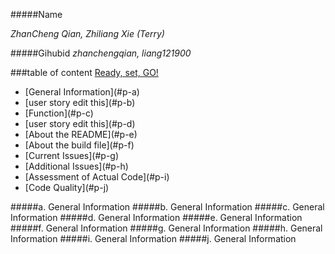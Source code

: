 #####Name 

_ZhanCheng Qian, Zhiliang Xie (Terry)_

  
#####Gihubid
_zhanchengqian, liang121900_

###table of content
[Ready, set, GO!](#ready-set-go)
<ul>

<li>[General Information](#p-a)</li>
<li>[user story edit this](#p-b)</li>
<li>[Function](#p-c)</li>
<li>[user story edit this](#p-d)</li>
<li>[About the README](#p-e)</li>
<li>[About the build file](#p-f)</li>
<li>[Current Issues](#p-g)</li>
<li>[Additional Issues](#p-h)</li>
<li>[Assessment of Actual Code](#p-i)</li>
<li>[Code Quality](#p-j)</li>
</ul>





#####a. General Information <a id ="paaaaa"></a>
#####b. General Information <a id ="pb"></a>
#####c. General Information <a id ="pc"></a>
#####d. General Information <a id ="pd"></a>
#####e. General Information <a id ="pe"></a>
#####f. General Information <a id ="pf"></a>
#####g. General Information <a id ="pg"></a>
#####h. General Information <a id ="ph"></a>
#####i. General Information <a id ="pi"></a>
#####j. General Information <a id ="pj"></a>


      
	   
